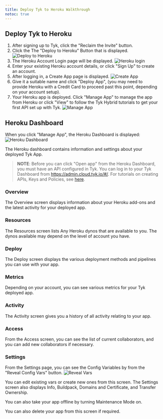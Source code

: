 ```yaml
---
title: Deploy Tyk to Heroku Walkthrough
notoc: true
---
```

## <a name="deploy"></a>Deploy Tyk to Heroku

1. After signing up to Tyk, click the "Reclaim the Invite" button.
2. Click the The "Deploy to Heroku" Button that is displayed. 
![Deploy to Heroku][1]
3. The Heroku Account Login page will be displayed.
![Heroku login][2]
4. Enter your existing Heroku account details, or click "Sign Up" to create an account.
5. After logging in, a Create App page is displayed.
![Create App][3]
6. Give it a suitable name and click "Deploy App", (you may need to provide Heroku with a Credit Card to proceed past this point, depending on your account setup).
7. Your Heroku app is deployed. Click "Manage App" to  manage the app from Heroku or click "View" to follow the Tyk Hybrid tutorials to get your first API set up with Tyk.
![Manage App][4]

## <a name="manage"></a>Heroku Dashboard

When you click "Manage App", the Heroku Dashboard is displayed:
![Heroku Dashboard][5]

The Heroku dashboard contains information and settings about your deployed Tyk App.

> **NOTE**: Before you can click "Open app" from the Heroku Dashboard, you must have an API configured in Tyk. You can log in to your Tyk Dashboard from https://admin.cloud.tyk.io/#/. For tutorials on creating APIs, Keys and Policies, see [here](/docs/get-started/with-tyk-hybrid/tutorials/).

### Overview
The Overview screen displays information about your Heroku add-ons and the latest activity for your deployed app.
### Resources
The Resources screen lists Any Heroku dynos that are available to you. The dynos available may depend on the level of account you have.
### Deploy
The Deploy screen displays the various deployment methods and pipelines you can use with your app.
### Metrics
Depending on your account, you can see various metrics for your Tyk deployed app.
### Activity
The Activity screen gives you a history of all activity relating to your app.
### Access
From the Access screen, you can see the list of current collaborators, and you can add new collaborators if necessary.
### Settings
From the Settings page, you can see the Config Variables by from the "Reveal Config Vars" button.
![Reveal Vars][6]

You can edit existing vars or create new ones from this screen.
The Settings screen also displays Info, Buildpack, Domains and Certificate, and Transfer Ownership.

You can also take your app offline by turning Maintenance Mode on.

You can also delete your app from this screen if required.



[1]: /docs/img/cloud/deploy_to_heroku.png
[2]: /docs/img/cloud/heroku_login.png
[3]: /docs/img/cloud/deploy_heroku_app.png
[4]: /docs/img/cloud/manage_heroku_app.png
[5]: /docs/img/cloud/heroku-dashboard.png
[6]: /docs/img/cloud/heroku_reveal_config_vars.png
